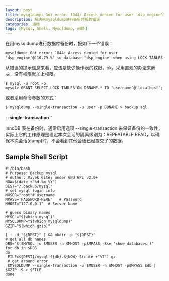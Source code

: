 ```yaml
---
layout: post
title: mysqldump: Got error: 1044: Access denied for user 'dsp_engine'@'10.79.%' to database 'dsp_engine' when using LOCK TABLES
description: 解决用mysqldump进行备份时报的错误
categories: 运维
tags: [Mysql, Shell, Mysqldump, 问题]
---
```


在用mysqldump进行数据库备份时，报如下一个错误：
	
	mysqldump: Got error: 1044: Access denied for user 'dsp_engine'@'10.79.%' to database 'dsp_engine' when using LOCK TABLES

从错误的提示信息来看，应该是缺少操作表的权限，ok，采用直观的办法来解决，没有权限就加上权限。

	$ mysql -u root -p
	mysql> GRANT SELECT,LOCK TABLES ON DBNAME.* TO 'username'@'localhost';

或者采用命令参数的方式：

	$ mysqldump --single-transaction -u user -p DBNAME > backup.sql

**--single-transcation**：

InnoDB 表在备份时，通常启用选项 --single-transaction 来保证备份的一致性，实际上它的工作原理是设定本次会话的隔离级别为：REPEATABLE READ，以确保本次会话(dump)时，不会看到其他会话已经提交了的数据。

## Sample Shell Script ##

	#!/bin/bash
	# Purpose: Backup mysql 
	# Author: Vivek Gite; under GNU GPL v2.0+ 
	NOW=$(date +"%d-%m-%Y")
	DEST="/.backup/mysql"
	# set mysql login info
	MUSER="root"# Username
	MPASS='PASSWORD-HERE'   # Password
	MHOST="127.0.0.1"  # Server Name
	 
	# guess binary names
	MYSQL="$(which mysql)"
	MYSQLDUMP="$(which mysqldump)"
	GZIP="$(which gzip)"
	 
	[ ! -d "${DEST}" ] && mkdir -p "${DEST}"
	# get all db names
	DBS="$($MYSQL -u $MUSER -h $MHOST -p$MPASS -Bse 'show databases')"
	for db in $DBS
	do
	 FILE=${DEST}/mysql-${db}.${NOW}-$(date +"%T").gz
	 # get around error 
	 $MYSQLDUMP --single-transaction -u $MUSER -h $MHOST -p$MPASS $db | $GZIP -9 > $FILE
	done